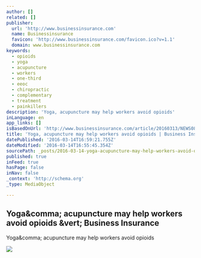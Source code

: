 ```yaml
---
author: []
related: []
publisher:
  url: 'http://www.businessinsurance.com'
  name: Businessinsurance
  favicon: 'http://www.businessinsurance.com/favicon.ico?v=1.1'
  domain: www.businessinsurance.com
keywords:
  - opioids
  - yoga
  - acupuncture
  - workers
  - one-third
  - eeoc
  - chiropractic
  - complementary
  - treatment
  - painkillers
description: 'Yoga, acupuncture may help workers avoid opioids'
inLanguage: en
app_links: []
isBasedOnUrl: 'http://www.businessinsurance.com/article/20160313/NEWS08/303139979/yoga-acupuncture-may-help-injured-workers-avoid-opioids-but-few?tags=%7C92%7C304'
title: 'Yoga, acupuncture may help workers avoid opioids | Business Insurance'
datePublished: '2016-03-14T16:59:21.755Z'
dateModified: '2016-03-14T16:55:45.354Z'
sourcePath: _posts/2016-03-14-yoga-acupuncture-may-help-workers-avoid-opioids-or-business.md
published: true
inFeed: true
hasPage: false
inNav: false
_context: 'http://schema.org'
_type: MediaObject

---
```

<article style=""><h1>Yoga&amp;comma; acupuncture may help workers avoid opioids &amp;vert; Business Insurance</h1><p>Yoga&amp;comma; acupuncture may help workers avoid opioids</p><img src="http://www.businessinsurance.com/assets/rwd/bi-logo-footer.png" /></article>